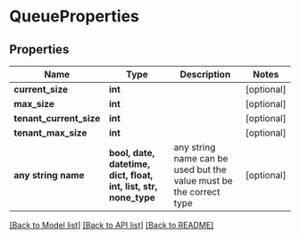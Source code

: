 # QueueProperties


## Properties
Name | Type | Description | Notes
------------ | ------------- | ------------- | -------------
**current_size** | **int** |  | [optional] 
**max_size** | **int** |  | [optional] 
**tenant_current_size** | **int** |  | [optional] 
**tenant_max_size** | **int** |  | [optional] 
**any string name** | **bool, date, datetime, dict, float, int, list, str, none_type** | any string name can be used but the value must be the correct type | [optional]

[[Back to Model list]](../README.md#documentation-for-models) [[Back to API list]](../README.md#documentation-for-api-endpoints) [[Back to README]](../README.md)


